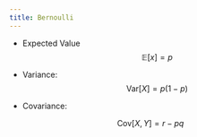 ```yaml
---
title: Bernoulli
---
```

* Expected Value
$$
\mathbb E[x] = p
$$

* Variance:
$$ \text{Var}[X] = p(1-p) $$

* Covariance:

$$ \text{Cov}[X,Y] = r-pq $$